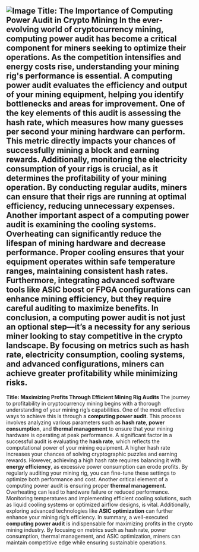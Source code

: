 
![Image](https://github.com/user-attachments/assets/4a25d116-2220-4385-b08e-f287af8fcbc4)
**Title: The Importance of Computing Power Audit in Crypto Mining**
In the ever-evolving world of cryptocurrency mining, **computing power audit** has become a critical component for miners seeking to optimize their operations. As the competition intensifies and energy costs rise, understanding your mining rig's performance is essential. A computing power audit evaluates the efficiency and output of your mining equipment, helping you identify bottlenecks and areas for improvement.
One of the key elements of this audit is assessing the **hash rate**, which measures how many guesses per second your mining hardware can perform. This metric directly impacts your chances of successfully mining a block and earning rewards. Additionally, monitoring the **electricity consumption** of your rigs is crucial, as it determines the profitability of your mining operation. By conducting regular audits, miners can ensure that their rigs are running at optimal efficiency, reducing unnecessary expenses.
Another important aspect of a computing power audit is examining the **cooling systems**. Overheating can significantly reduce the lifespan of mining hardware and decrease performance. Proper cooling ensures that your equipment operates within safe temperature ranges, maintaining consistent hash rates. Furthermore, integrating advanced software tools like **ASIC boost** or **FPGA configurations** can enhance mining efficiency, but they require careful auditing to maximize benefits.
In conclusion, a **computing power audit** is not just an optional step—it’s a necessity for any serious miner looking to stay competitive in the crypto landscape. By focusing on metrics such as hash rate, electricity consumption, cooling systems, and advanced configurations, miners can achieve greater profitability while minimizing risks.
---
**Title: Maximizing Profits Through Efficient Mining Rig Audits**
The journey to profitability in cryptocurrency mining begins with a thorough understanding of your mining rig’s capabilities. One of the most effective ways to achieve this is through a **computing power audit**. This process involves analyzing various parameters such as **hash rate**, **power consumption**, and **thermal management** to ensure that your mining hardware is operating at peak performance.
A significant factor in a successful audit is evaluating the **hash rate**, which reflects the computational power of your mining equipment. A higher hash rate increases your chances of solving cryptographic puzzles and earning rewards. However, achieving a high hash rate requires balancing it with **energy efficiency**, as excessive power consumption can erode profits. By regularly auditing your mining rig, you can fine-tune these settings to optimize both performance and cost.
Another critical element of a computing power audit is ensuring proper **thermal management**. Overheating can lead to hardware failure or reduced performance. Monitoring temperatures and implementing efficient cooling solutions, such as liquid cooling systems or optimized airflow designs, is vital. Additionally, exploring advanced technologies like **ASIC optimization** can further enhance your mining rig’s efficiency.
In summary, a well-executed **computing power audit** is indispensable for maximizing profits in the crypto mining industry. By focusing on metrics such as hash rate, power consumption, thermal management, and ASIC optimization, miners can maintain competitive edge while ensuring sustainable operations.
